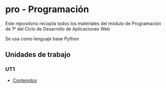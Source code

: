 # pro - Programación

Este repositorio recopila todos los materiales del módulo de Programación de 1º del Ciclo de Desarrollo de Aplicaciones Web

Se usa como lenguaje base Python

## Unidades de trabajo

### UT1

* [Contenidos](ut1/README.md)



